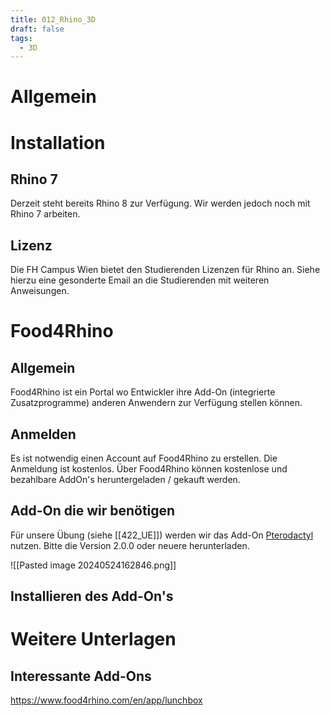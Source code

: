 ```yaml
---
title: 012_Rhino_3D
draft: false
tags:
  - 3D
---
```

 



# Allgemein


# Installation

## Rhino 7
Derzeit steht bereits Rhino 8 zur Verfügung. Wir werden jedoch noch mit Rhino 7 arbeiten.


## Lizenz
Die FH Campus Wien bietet den Studierenden Lizenzen für Rhino an. Siehe hierzu eine gesonderte Email an die Studierenden mit weiteren Anweisungen.

# Food4Rhino
## Allgemein
Food4Rhino ist ein Portal wo Entwickler ihre Add-On (integrierte Zusatzprogramme) anderen Anwendern zur Verfügung stellen können.

## Anmelden
Es ist notwendig einen Account auf Food4Rhino zu erstellen. Die Anmeldung ist kostenlos. Über Food4Rhino können kostenlose und bezahlbare AddOn's heruntergeladen / gekauft werden.
## Add-On die wir benötigen

Für unsere Übung (siehe [[422_UE]]) werden wir das Add-On [Pterodactyl](https://www.food4rhino.com/en/app/pterodactyl?lang=de) nutzen.
Bitte die Version 2.0.0 oder neuere herunterladen.

![[Pasted image 20240524162846.png]]


## Installieren des Add-On's


# Weitere Unterlagen



## Interessante Add-Ons

https://www.food4rhino.com/en/app/lunchbox